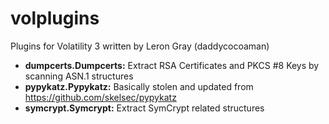 # volplugins
Plugins for Volatility 3 written by Leron Gray (daddycocoaman)

- **dumpcerts.Dumpcerts:** Extract RSA Certificates and PKCS #8 Keys by scanning ASN.1 structures
- **pypykatz.Pypykatz:** Basically stolen and updated from https://github.com/skelsec/pypykatz
- **symcrypt.Symcrypt:** Extract SymCrypt related structures